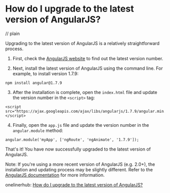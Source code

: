 # How do I upgrade to the latest version of AngularJS?
// plain

Upgrading to the latest version of AngularJS is a relatively straightforward process.

1. First, check the [AngularJS website](https://angularjs.org/) to find out the latest version number.

2. Next, install the latest version of AngularJS using the command line. For example, to install version 1.7.9:

```
npm install angular@1.7.9
```

3. After the installation is complete, open the `index.html` file and update the version number in the `<script>` tag:

```
<script src="https://ajax.googleapis.com/ajax/libs/angularjs/1.7.9/angular.min.js"></script>
```

4. Finally, open the `app.js` file and update the version number in the `angular.module` method:

```
angular.module('myApp', ['ngRoute', 'ngAnimate', '1.7.9']);
```

That's it! You have now successfully upgraded to the latest version of AngularJS.

Note: If you're using a more recent version of AngularJS (e.g. 2.0+), the installation and updating process may be slightly different. Refer to the [AngularJS documentation](https://docs.angularjs.org/guide/upgrading) for more information.

onelinerhub: [How do I upgrade to the latest version of AngularJS?](https://onelinerhub.com/angularjs/how-do-i-upgrade-to-the-latest-version-of-angularjs)